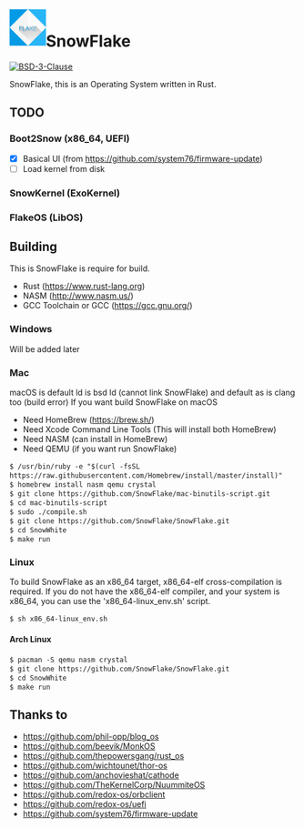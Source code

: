 <img align="left" width="64px" src="logo.png" />

# SnowFlake

[![BSD-3-Clause][s1]][li]

[s1]: https://img.shields.io/badge/License-BSD%203--Clause-blue.svg

[li]: LICENSE

SnowFlake, this is an Operating System written in Rust.

## TODO
### Boot2Snow (x86_64, UEFI)
- [x] Basical UI (from https://github.com/system76/firmware-update)
- [ ] Load kernel from disk
### SnowKernel (ExoKernel)
### FlakeOS (LibOS)

## Building
This is SnowFlake is require for build.
- Rust (https://www.rust-lang.org)
- NASM (http://www.nasm.us/)
- GCC Toolchain or GCC (https://gcc.gnu.org/)

### Windows
Will be added later

### Mac
macOS is default ld is bsd ld (cannot link SnowFlake)
and default as is clang too (build error)
If you want build SnowFlake on macOS
- Need HomeBrew (https://brew.sh/)
- Need Xcode Command Line Tools (This will install both HomeBrew)
- Need NASM (can install in HomeBrew)
- Need QEMU (if you want run SnowFlake)
```
$ /usr/bin/ruby -e "$(curl -fsSL https://raw.githubusercontent.com/Homebrew/install/master/install)"
$ homebrew install nasm qemu crystal
$ git clone https://github.com/SnowFlake/mac-binutils-script.git
$ cd mac-binutils-script
$ sudo ./compile.sh
$ git clone https://github.com/SnowFlake/SnowFlake.git
$ cd SnowWhite
$ make run
```

### Linux
To build SnowFlake as an x86_64 target, x86_64-elf cross-compilation is required.
If you do not have the x86_64-elf compiler, and your system is x86_64, you can use the 'x86_64-linux_env.sh' script.
```
$ sh x86_64-linux_env.sh
```
#### Arch Linux
```
$ pacman -S qemu nasm crystal
$ git clone https://github.com/SnowFlake/SnowFlake.git
$ cd SnowWhite
$ make run
```

## Thanks to
- https://github.com/phil-opp/blog_os
- https://github.com/beevik/MonkOS
- https://github.com/thepowersgang/rust_os
- https://github.com/wichtounet/thor-os
- https://github.com/anchovieshat/cathode
- https://github.com/TheKernelCorp/NuummiteOS
- https://github.com/redox-os/orbclient
- https://github.com/redox-os/uefi
- https://github.com/system76/firmware-update
